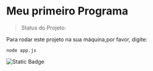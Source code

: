 <h1>Meu primeiro Programa</h1>

> Status do Projeto:

Para rodar este projeto na sua máquina,por favor, digite:
```
node app.js
```

![Static Badge](https://img.shields.io/badge/STATUS-DESENVOLVIMENTO-black)
